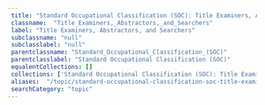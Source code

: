 ```yaml
--- 
 title: "Standard Occupational Classification (SOC): Title Examiners, Abstractors, and Searchers" 
 classname:  "Title_Examiners,_Abstractors,_and_Searchers" 
 label: "Title Examiners, Abstractors, and Searchers" 
 subclassname: "null" 
 subclasslabel: "null" 
 parentclassname: "Standard_Occupational_Classification_(SOC)" 
 parentclasslabel: "Standard Occupational Classification (SOC)" 
 equalentCollections: [] 
 collections: ['Standard Occupational Classification (SOC): Title Examiners, Abstractors, and Searchers']
 aliases:  "/topic/standard-occupational-classification-soc-title-examiners-abstractors-and-searchers"  
 searchCategory: "topic" 
---
```


